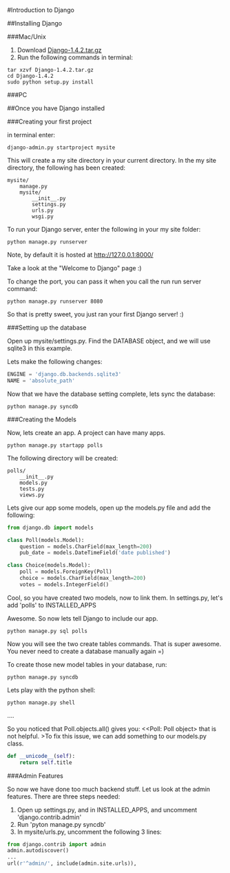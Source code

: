 #Introduction to Django

##Installing Django

###Mac/Unix
1. Download [Django-1.4.2.tar.gz](https://www.djangoproject.com/download/1.4.2/tarball/)
2. Run the following commands in terminal:

```
tar xzvf Django-1.4.2.tar.gz
cd Django-1.4.2
sudo python setup.py install
```

###PC


##Once you have Django installed

###Creating your first project

in terminal enter:

    django-admin.py startproject mysite

This will create a my site directory in your current directory. In the my site directory, the following has been created:

    mysite/
        manage.py
        mysite/
            __init__.py
            settings.py
            urls.py
            wsgi.py

To run your Django server, enter the following in your my site folder:

    python manage.py runserver 

Note, by default it is hosted at http://127.0.0.1:8000/

Take a look at the "Welcome to Django" page :)

To change the port, you can pass it when you call the run run server command:

    python manage.py runserver 8080

So that is pretty sweet, you just ran your first Django server! :)

###Setting up the database

Open up mysite/settings.py. Find the DATABASE object, and we will use sqlite3 in this example.

Lets make the following changes:

```python
ENGINE = 'django.db.backends.sqlite3'
NAME = 'absolute_path' 
```

Now that we have the database setting complete, lets sync the database:

    python manage.py syncdb

###Creating the Models

Now, lets create an app. A project can have many apps.

    python manage.py startapp polls

The following directory will be created:

    polls/
        __init__.py
        models.py
        tests.py
        views.py

Lets give our app some models, open up the models.py file and add the following:

```python
from django.db import models

class Poll(models.Model): 
    question = models.CharField(max_length=200)
    pub_date = models.DateTimeField('date published')

class Choice(models.Model):
    poll = models.ForeignKey(Poll) 
    choice = models.CharField(max_length=200)
    votes = models.IntegerField()
```

Cool, so you have created two models, now to link them. In settings.py, let's add 'polls' to INSTALLED_APPS

Awesome. So now lets tell Django to include our app. 

    python manage.py sql polls

Now you will see the two create tables commands. That is super awesome. You never need to create a database manually again =)

To create those new model tables in your database, run:

    python manage.py syncdb    

Lets play with the python shell:

    python manage.py shell

….

So you noticed that Poll.objects.all() gives you: <<Poll: Poll object\> that is not helpful. >To fix this issue, we can add something to our models.py class. 

```python
def __unicode__(self):
    return self.title
```

###Admin Features

So now we have done too much backend stuff. Let us look at the admin features. There are three steps needed:

1. Open up settings.py, and in INSTALLED_APPS, and uncomment 'django.contrib.admin'  
2. Run 'pyton manage.py syncdb'
3. In mysite/urls.py, uncomment the following 3 lines:
    
```python
from django.contrib import admin
admin.autodiscover()
...
url(r'^admin/', include(admin.site.urls)),
```



